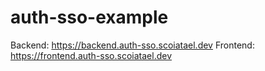 # auth-sso-example

Backend: https://backend.auth-sso.scoiatael.dev
Frontend: https://frontend.auth-sso.scoiatael.dev
